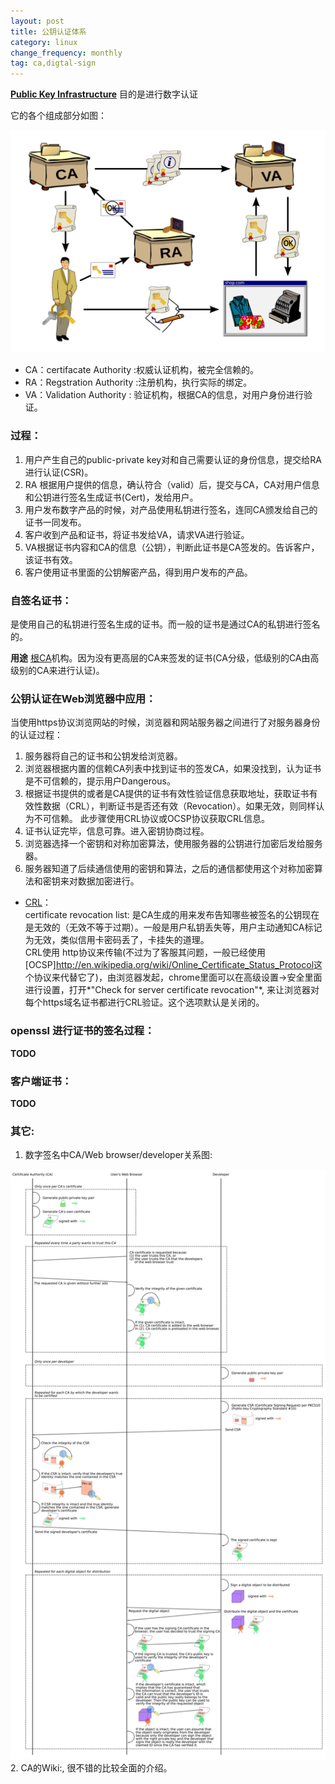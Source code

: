 ```yaml
---
layout: post
title: 公钥认证体系
category: linux
change_frequency: monthly
tag: ca,digtal-sign
---
```


**[Public Key Infrastructure](http://en.wikipedia.org/wiki/Public_key_infrastructure)** 目的是进行数字认证

它的各个组成部分如图：

<img src="/images/Public-Key-Infrastructure.svg">

- CA：certifacate Authority :权威认证机构，被完全信赖的。
- RA：Regstration Authority :注册机构，执行实际的绑定。
- VA：Validation Authority : 验证机构，根据CA的信息，对用户身份进行验证。

### 过程：
1. 用户产生自己的public-private key对和自己需要认证的身份信息，提交给RA进行认证(CSR)。
2. RA 根据用户提供的信息，确认符合（valid）后，提交与CA，CA对用户信息和公钥进行签名生成证书(Cert)，发给用户。
3. 用户发布数字产品的时候，对产品使用私钥进行签名，连同CA颁发给自己的证书一同发布。
4. 客户收到产品和证书，将证书发给VA，请求VA进行验证。
5. VA根据证书内容和CA的信息（公钥），判断此证书是CA签发的。告诉客户，该证书有效。
6. 客户使用证书里面的公钥解密产品，得到用户发布的产品。

### 自签名证书：
是使用自己的私钥进行签名生成的证书。而一般的证书是通过CA的私钥进行签名的。

**用途** [根CA](http://en.wikipedia.org/wiki/Root_certificate)机构。因为没有更高层的CA来签发的证书(CA分级，低级别的CA由高级别的CA来进行认证)。

### 公钥认证在Web浏览器中应用：
当使用https协议浏览网站的时候，浏览器和网站服务器之间进行了对服务器身份的认证过程：
1. 服务器将自己的证书和公钥发给浏览器。
2. 浏览器根据内置的信赖CA列表中找到证书的签发CA，如果没找到，认为证书是不可信赖的，提示用户Dangerous。
3. 根据证书提供的或者是CA提供的证书有效性验证信息获取地址，获取证书有效性数据（CRL），判断证书是否还有效（Revocation）。如果无效，则同样认为不可信赖。 此步骤使用CRL协议或OCSP协议获取CRL信息。
4. 证书认证完毕，信息可靠。进入密钥协商过程。
5. 浏览器选择一个密钥和对称加密算法，使用服务器的公钥进行加密后发给服务器。
6. 服务器知道了后续通信使用的密钥和算法，之后的通信都使用这个对称加密算法和密钥来对数据加密进行。

- [CRL](http://en.wikipedia.org/wiki/Certificate_revocation_list)：  
certificate revocation list: 是CA生成的用来发布告知哪些被签名的公钥现在是无效的（无效不等于过期）。一般是用户私钥丢失等，用户主动通知CA标记为无效，类似信用卡密码丢了，卡挂失的道理。  
CRL使用 http协议来传输(不过为了客服其问题，一般已经使用[OCSP]<http://en.wikipedia.org/wiki/Online_Certificate_Status_Protocol>这个协议来代替它了)，由浏览器发起，chrome里面可以在高级设置->安全里面进行设置，打开*"Check for server certificate revocation"*, 来让浏览器对每个https域名证书都进行CRL验证。这个选项默认是关闭的。


### openssl 进行证书的签名过程：
**TODO**

### 客户端证书：
**TODO**

### 其它:
1. 数字签名中CA/Web browser/developer关系图:  
<img src="/images/Usage-of-Digital-Certificate.svg">
2. CA的Wiki:<http://en.wikipedia.org/wiki/Certificate_authority>, 很不错的比较全面的介绍。

